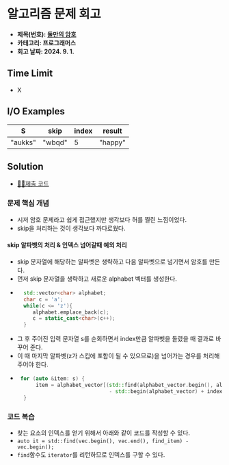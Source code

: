 # 알고리즘 문제 회고

- **제목(번호): [둘만의 암호](https://school.programmers.co.kr/learn/courses/30/lessons/155652)**
- **카테고리: 프로그래머스**
- **회고 날짜: 2024. 9. 1.**

## Time Limit

- X

## I/O Examples

| S       | skip   | index | result  |
|---------|--------|-------|---------|
| "aukks" | "wbqd" | 5     | "happy" |

## Solution

- [👨‍💻제출 코드](solution.cc)

### 문제 핵심 개념

- 시저 암호 문제라고 쉽게 접근했지만 생각보다 허를 찔린 느낌이었다.
- skip을 처리하는 것이 생각보다 까다로웠다.

#### skip 알파벳의 처리 & 인덱스 넘어갈때 예외 처리

- skip 문자열에 해당하는 알파벳은 생략하고 다음 알파벳으로 넘기면서 암호를 만든다.
- 먼저 skip 문자열을 생략하고 새로운 alphabet 벡터를 생성한다.
- ```c++
    std::vector<char> alphabet;
    char c = 'a';
    while(c <= 'z'){
       alphabet.emplace_back(c);
       c = static_cast<char>(c++); 
    }
- 그 후 주어진 입력 문자열 s를 순회하면서 index만큼 알파벳을 돌렸을 때 결과로 바꾸어 준다.
- 이 때 마지막 알파벳(z가 스킵에 포함이 될 수 있으므로)을 넘어가는 경우를 처리해 주어야 한다.
- ```c++
   for (auto &item: s) {
        item = alphabet_vector[(std::find(alphabet_vector.begin(), alphabet_vector.end(), item) 
                                - std::begin(alphabet_vector) + index) % alphabet_vector.size()];
    } 
  

### 코드 복습
- 찾는 요소의 인덱스를 얻기 위해서 아래와 같이 코드를 작성할 수 있다.
- `auto it = std::find(vec.begin(), vec.end(), find_item) - vec.begin();`
- `find`함수도 `iterator`를 리턴하므로 인덱스를 구할 수 있다.





